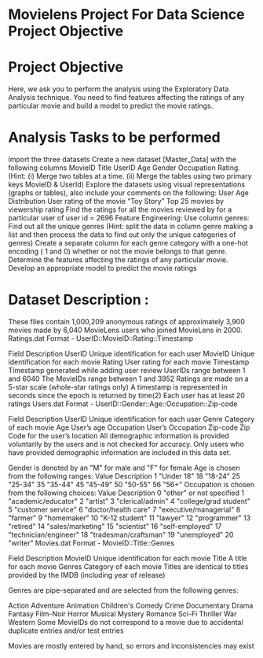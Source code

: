 # Movielens Project For Data Science Project Objective
# Project Objective
Here, we ask you to perform the analysis using the Exploratory Data Analysis technique. You need to find features affecting the ratings of any particular movie and build a model to predict the movie ratings.
# Analysis Tasks to be performed
Import the three datasets
Create a new dataset [Master_Data] with the following columns MovieID Title UserID Age Gender Occupation Rating. (Hint: (i) Merge two tables at a time. (ii) Merge the tables using two primary keys MovieID & UserId)
Explore the datasets using visual representations (graphs or tables), also include your comments on the following:
User Age Distribution
User rating of the movie “Toy Story”
Top 25 movies by viewership rating
Find the ratings for all the movies reviewed by for a particular user of user id = 2696
Feature Engineering: Use column genres:
Find out all the unique genres (Hint: split the data in column genre making a list and then process the data to find out only the unique categories of genres)
Create a separate column for each genre category with a one-hot encoding ( 1 and 0) whether or not the movie belongs to that genre.
Determine the features affecting the ratings of any particular movie.
Develop an appropriate model to predict the movie ratings

# Dataset Description :
These files contain 1,000,209 anonymous ratings of approximately 3,900 movies made by 6,040 MovieLens users who joined MovieLens in 2000.
Ratings.dat
Format - UserID::MovieID::Rating::Timestamp

Field	Description
UserID	Unique identification for each user
MovieID	Unique identification for each movie
Rating	User rating for each movie
Timestamp	Timestamp generated while adding user review
UserIDs range between 1 and 6040
The MovieIDs range between 1 and 3952
Ratings are made on a 5-star scale (whole-star ratings only)
A timestamp is represented in seconds since the epoch is returned by time(2)
Each user has at least 20 ratings
Users.dat
Format - UserID::Gender::Age::Occupation::Zip-code

Field	Description
UserID	Unique identification for each user
Genre	Category of each movie
Age	User’s age
Occupation	User’s Occupation
Zip-code	Zip Code for the user’s location
All demographic information is provided voluntarily by the users and is not checked for accuracy. Only users who have provided demographic information are included in this data set.

Gender is denoted by an "M" for male and "F" for female
Age is chosen from the following ranges:
Value	Description
1	"Under 18"
18	"18-24"
25	"25-34"
35	"35-44"
45	"45-49"
50	"50-55"
56	"56+"
Occupation is chosen from the following choices:
Value	Description
0	"other" or not specified
1	"academic/educator"
2	"artist”
3	"clerical/admin"
4	"college/grad student"
5	"customer service"
6	"doctor/health care"
7	"executive/managerial"
8	"farmer"
9	"homemaker"
10	"K-12 student"
11	"lawyer"
12	"programmer"
13	"retired"
14	"sales/marketing"
15	"scientist"
16	"self-employed"
17	"technician/engineer"
18	"tradesman/craftsman"
19	"unemployed"
20	"writer”
Movies.dat
Format - MovieID::Title::Genres

Field	Description
MovieID	Unique identification for each movie
Title	A title for each movie
Genres	Category of each movie
Titles are identical to titles provided by the IMDB (including year of release)

Genres are pipe-separated and are selected from the following genres:

Action
Adventure
Animation
Children's
Comedy
Crime
Documentary
Drama
Fantasy
Film-Noir
Horror
Musical
Mystery
Romance
Sci-Fi
Thriller
War
Western
Some MovieIDs do not correspond to a movie due to accidental duplicate entries and/or test entries

Movies are mostly entered by hand, so errors and inconsistencies may exist
